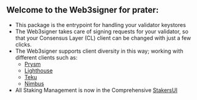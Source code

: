 ## Welcome to the Web3signer for prater:

- This package is the entrypoint for handling your validator keystores
- The Web3signer takes care of signing requests for your validator, so that your Consensus Layer (CL) client can be changed with just a few clicks.
- The Web3signer supports client diversity in this way; working with different clients such as: 
   - [Prysm](http://my.dappnode/#/installer/prysm.dnp.dappnode.eth)
   - [Lighthouse](http://my.dappnode/#/installer/lighthouse.dnp.dappnode.eth)
   - [Teku](http://my.dappnode/#/installer/teku.dnp.dappnode.eth) 
   - [Nimbus](http://my.dappnode/#/installer/nimbus.dnp.dappnode.eth)
- All Staking Management is now in the Comprehensive [StakersUI](http://my.dappnode/#/stakers/prater)
